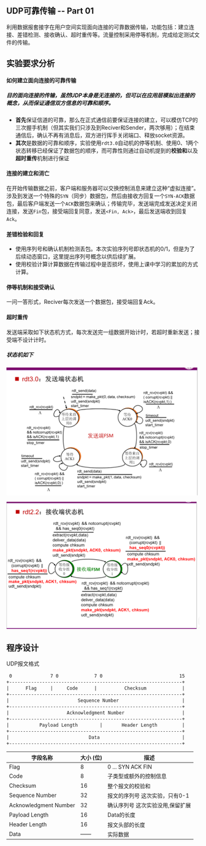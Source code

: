 ## UDP可靠传输 -- Part 01

利用数据报套接字在用户空间实现面向连接的可靠数据传输，功能包括：建立连接、差错检测、接收确认、超时重传等。流量控制采用停等机制，完成给定测试文件的传输。



## 实验要求分析

#### 如何建立面向连接的可靠传输

##### 		 目的面向连接的传输，虽然UDP本身是无连接的，但可以在应用层模拟出连接的概念，从而保证通信双方信息的**可靠**和**顺序**。

- **首先**保证信道的可靠，那么在正式通信前要保证连接的建立，可以模仿TCP的三次握手机制（但其实我们只涉及到Reciver和Sender，两次够用）；在结束通信后，确认不再有消息后，双方进行挥手关闭端口、释放socket资源。
- **其次**是数据的可靠和顺序，实验使用`rdt3.0`自动机的停等机制、使用0、1两个状态转移已经保证了数据包的顺序，而可靠性则通过自动机提到的**校验和**以及**超时重传**机制进行保证



#### 连接的建立和消亡

在开始传输数据之前，客户端和服务器可以交换控制消息来建立这种“虚拟连接”。涉及到发送一个特殊的`SYN`（同步）数据包，然后由接收方回复一个`SYN-ACK`数据包，最后客户端发送一个`ACK`数据包来确认；传输完毕，发送端完成发送决定关闭连接，发送`Fin`包，接受端回复同意，发送`<Fin, Ack>`，最后发送端收到回复`Ack`。

#### 差错检验和回复

- 使用序列号和确认机制检测丢包。本次实验序列号即状态机的0/1，但是为了后续动态窗口，这里提出序列号概念以供后续扩展。
- 使用校验计算计算数据在传输过程中是否损坏，使用上课中学习的累加的方式计算。

#### 停等机制和接受确认

一问一答形式，Reciver每次发送一个数据包，接受端回复Ack。

#### 超时重传

发送端采取如下状态机方式，每次发送完一组数据开始计时，若超时重新发送；接受端不设计计时。

##### 状态机如下

![image-20231106183148630](rdt3.0.png)

![image-20231106200810922](rdt2.png)

## 程序设计

UDP报文格式

```
 0              7 0             7 0                            15
+---------------------------------------------------------------+
|      Flag     |     Code      |          Checksum             |
+---------------------------------------------------------------+
|                         Sequence Number                       |
+---------------------------------------------------------------+
|                     Acknowledgment Number                     |
+---------------------------------------------------------------+
|           Payload Length        |       Header Length         |
+---------------------------------------------------------------+
|                             Data                              |
+---------------------------------------------------------------+
```

| 字段名称              | 大小 (位) | 描述                             |
| --------------------- | --------- | -------------------------------- |
| Flag                  | 8         | 0 ... SYN  ACK  FIN              |
| Code                  | 8         | 子类型或额外的控制信息           |
| Checksum              | 16        | 整个报文的校验和                 |
| Sequence Number       | 32        | 报文的序列号 这次实验，只有0-1   |
| Acknowledgment Number | 32        | 确认序列号 这次实验没用,保留扩展 |
| Payload Length        | 16        | Data的长度                       |
| Header Length         | 16        | 报文头部的长度                   |
| Data                  | ——        | 实际数据                         |


